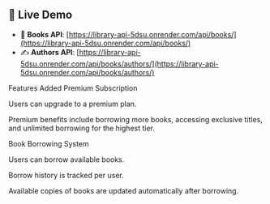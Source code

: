 ## 🚀 Live Demo

- 📖 **Books API**: [https://library-api-5dsu.onrender.com/api/books/](https://library-api-5dsu.onrender.com/api/books/)  
- ✍️ **Authors API**: [https://library-api-5dsu.onrender.com/api/books/authors/](https://library-api-5dsu.onrender.com/api/books/authors/)



Features Added
Premium Subscription

Users can upgrade to a premium plan.

Premium benefits include borrowing more books, accessing exclusive titles, and unlimited borrowing for the highest tier.

Book Borrowing System

Users can borrow available books.

Borrow history is tracked per user.

Available copies of books are updated automatically after borrowing.